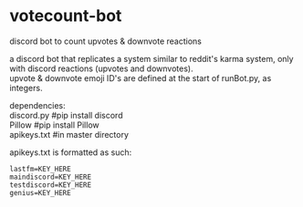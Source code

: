 # votecount-bot
discord bot to count upvotes &amp; downvote reactions

a discord bot that replicates a system similar to reddit's karma system, only with discord reactions (upvotes and downvotes).  
upvote & downvote emoji ID's are defined at the start of runBot.py, as integers.


dependencies:  
discord.py #pip install discord  
Pillow #pip install Pillow  
apikeys.txt #in master directory


apikeys.txt is formatted as such:  
```
lastfm=KEY_HERE
maindiscord=KEY_HERE
testdiscord=KEY_HERE
genius=KEY_HERE
```
